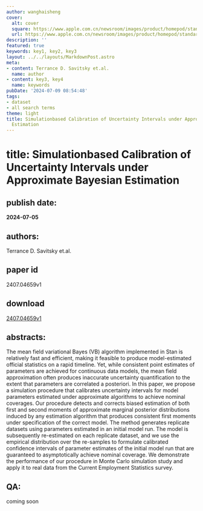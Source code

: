 ```yaml
---
author: wanghaisheng
cover:
  alt: cover
  square: https://www.apple.com.cn/newsroom/images/product/homepod/standard/Apple-HomePod-hero-230118_big.jpg.large_2x.jpg
  url: https://www.apple.com.cn/newsroom/images/product/homepod/standard/Apple-HomePod-hero-230118_big.jpg.large_2x.jpg
description: ''
featured: true
keywords: key1, key2, key3
layout: ../../layouts/MarkdownPost.astro
meta:
- content: Terrance D. Savitsky et.al.
  name: author
- content: key3, key4
  name: keywords
pubDate: '2024-07-09 08:54:48'
tags:
- dataset
- all search terms
theme: light
title: Simulationbased Calibration of Uncertainty Intervals under Approximate Bayesian
  Estimation
---
```


# title: Simulationbased Calibration of Uncertainty Intervals under Approximate Bayesian Estimation 
## publish date: 
**2024-07-05** 
## authors: 
  Terrance D. Savitsky et.al. 
## paper id
2407.04659v1
## download
[2407.04659v1](http://arxiv.org/abs/2407.04659v1)
## abstracts:
The mean field variational Bayes (VB) algorithm implemented in Stan is relatively fast and efficient, making it feasible to produce model-estimated official statistics on a rapid timeline. Yet, while consistent point estimates of parameters are achieved for continuous data models, the mean field approximation often produces inaccurate uncertainty quantification to the extent that parameters are correlated a posteriori. In this paper, we propose a simulation procedure that calibrates uncertainty intervals for model parameters estimated under approximate algorithms to achieve nominal coverages. Our procedure detects and corrects biased estimation of both first and second moments of approximate marginal posterior distributions induced by any estimation algorithm that produces consistent first moments under specification of the correct model. The method generates replicate datasets using parameters estimated in an initial model run. The model is subsequently re-estimated on each replicate dataset, and we use the empirical distribution over the re-samples to formulate calibrated confidence intervals of parameter estimates of the initial model run that are guaranteed to asymptotically achieve nominal coverage. We demonstrate the performance of our procedure in Monte Carlo simulation study and apply it to real data from the Current Employment Statistics survey.
## QA:
coming soon
